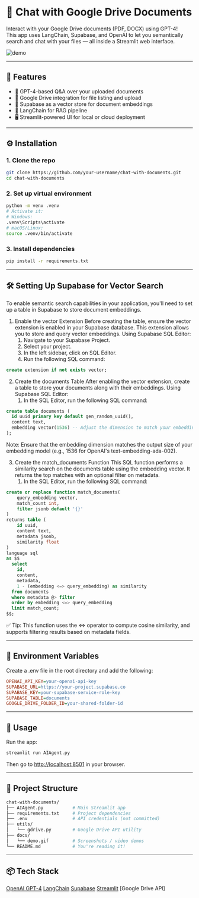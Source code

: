 # 🤖 Chat with Google Drive Documents

Interact with your Google Drive documents (PDF, DOCX) using GPT-4!  
This app uses LangChain, Supabase, and OpenAI to let you semantically search and chat with your files — all inside a Streamlit web interface.

![demo](docs/demo.gif)

---

## 🚀 Features

- 🧠 GPT-4-based Q&A over your uploaded documents
- 📁 Google Drive integration for file listing and upload
- 🔎 Supabase as a vector store for document embeddings
- 🧱 LangChain for RAG pipeline
- 🖥️ Streamlit-powered UI for local or cloud deployment

---

## ⚙️ Installation

### 1. Clone the repo

```bash
git clone https://github.com/your-username/chat-with-documents.git
cd chat-with-documents
```

### 2. Set up virtual environment
```bash
python -m venv .venv
# Activate it:
# Windows:
.venv\Scripts\activate
# macOS/Linux:
source .venv/bin/activate
```
### 3. Install dependencies
```bash
pip install -r requirements.txt
```
---

## 🛠️ Setting Up Supabase for Vector Search
To enable semantic search capabilities in your application, you'll need to set up a table in Supabase to store document embeddings.

1. Enable the vector Extension
Before creating the table, ensure the vector extension is enabled in your Supabase database. This extension allows you to store and query vector embeddings.
Using Supabase SQL Editor:
   1. Navigate to your Supabase Project.
   2. Select your project.
   3. In the left sidebar, click on SQL Editor.
   4. Run the following SQL command:
  
  ```sql
  create extension if not exists vector;
  ```
2. Create the documents Table
After enabling the vector extension, create a table to store your documents along with their embeddings. Using Supabase SQL Editor:
    1. In the SQL Editor, run the following SQL command:
  
  ```sql
  create table documents (
    id uuid primary key default gen_random_uuid(),
    content text,
    embedding vector(1536) -- Adjust the dimension to match your embedding size
  );
  ```
  Note: Ensure that the embedding dimension matches the output size of your embedding model (e.g., 1536 for OpenAI's text-embedding-ada-002).

3. Create the match_documents Function
This SQL function performs a similarity search on the documents table using the embedding vector. It returns the top matches with an optional filter on metadata.
    1. In the SQL Editor, run the following SQL command:

```sql
create or replace function match_documents(
    query_embedding vector,
    match_count int,
    filter jsonb default '{}'
)
returns table (
    id uuid,
    content text,
    metadata jsonb,
    similarity float
)
language sql
as $$
  select
    id,
    content,
    metadata,
    1 - (embedding <=> query_embedding) as similarity
  from documents
  where metadata @> filter
  order by embedding <=> query_embedding
  limit match_count;
$$;
```
✅ Tip: This function uses the <=> operator to compute cosine similarity, and supports filtering results based on metadata fields.

---

## 🔐 Environment Variables
Create a .env file in the root directory and add the following:
```ini
OPENAI_API_KEY=your-openai-api-key
SUPABASE_URL=https://your-project.supabase.co
SUPABASE_KEY=your-supabase-service-role-key
SUPABASE_TABLE=documents
GOOGLE_DRIVE_FOLDER_ID=your-shared-folder-id
```
---

## 🧪 Usage
Run the app:
```bash
streamlit run AIAgent.py
```

Then go to <http://localhost:8501> in your browser.

---
## 📁 Project Structure
```bash
chat-with-documents/
├── AIAgent.py           # Main Streamlit app
├── requirements.txt     # Project dependencies
├── .env                 # API credentials (not committed)
├── utils/
│   └── gdrive.py        # Google Drive API utility
├── docs/
│   └── demo.gif         # Screenshots / video demos
└── README.md            # You're reading it!
```
---
## 📦 Tech Stack
[OpenAI GPT-4](https://platform.openai.com/)
[LangChain](https://github.com/langchain-ai/langchain)
[Supabase](https://supabase.com/)
[Streamlit](https://streamlit.io/)
[Google Drive API]

